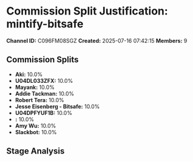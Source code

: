 # Commission Split Justification: mintify-bitsafe

**Channel ID:** C096FM08SGZ
**Created:** 2025-07-16 07:42:15
**Members:** 9

## Commission Splits

- **Aki:** 10.0%
- **U04DL033ZFX:** 10.0%
- **Mayank:** 10.0%
- **Addie Tackman:** 10.0%
- **Robert Tera:** 10.0%
- **Jesse Eisenberg - Bitsafe:** 10.0%
- **U04DPFYUF1B:** 10.0%
- **:** 10.0%
- **Amy Wu:** 10.0%
- **Slackbot:** 10.0%

## Stage Analysis

